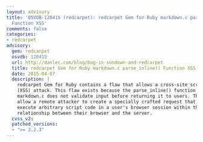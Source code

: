 ```yaml
---
layout: advisory
title: 'OSVDB-120415 (redcarpet): redcarpet Gem for Ruby markdown.c parse_inline()
  Function XSS'
comments: false
categories:
- redcarpet
advisory:
  gem: redcarpet
  osvdb: 120415
  url: http://danlec.com/blog/bug-in-sundown-and-redcarpet
  title: redcarpet Gem for Ruby markdown.c parse_inline() Function XSS
  date: 2015-04-07
  description: |
    redcarpet Gem for Ruby contains a flaw that allows a cross-site scripting
    (XSS) attack. This flaw exists because the parse_inline() function in
    markdown.c does not validate input before returning it to users. This may
    allow a remote attacker to create a specially crafted request that would
    execute arbitrary script code in a user's browser session within the trust
    relationship between their browser and the server.
  cvss_v2: 
  patched_versions:
  - ">= 3.2.3"
---
```

